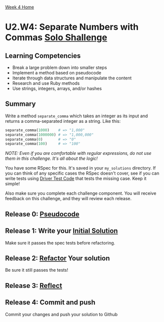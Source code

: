 [Week 4 Home](../)

# U2.W4: Separate Numbers with Commas [Solo Shallenge](https://github.com/Devbootcamp/phase-0-handbook/blob/master/solo-challenges.md)

## Learning Competencies
- Break a large problem down into smaller steps
- Implement a method based on pseudocode
- Iterate through data structures and manipulate the content
- Research and use Ruby methods
- Use strings, integers, arrays, and/or hashes

## Summary
Write a method `separate_comma` which takes an integer as its input and returns a comma-separated integer as a string. Like this:

```ruby
separate_comma(1000)    # => "1,000"
separate_comma(1000000) # => "1,000,000"
separate_comma(0)       # => "0"
separate_comma(100)     # => "100"
```

*NOTE: Even if you are comfortable with regular expressions, do not use them in this challenge. It's all about the logic!*

You have some RSpec for this. It's saved in your `my_solutions` directory. If you can think of any specific cases the RSpec doesn't cover, see if you can write tests using [Driver Test Code](https://github.com/Devbootcamp/phase-0-handbook/blob/master/coding-references/driver-code.md) that tests the missing case. Keep it simple!

Also make sure you complete each challenge component. You will receive feedback on this challenge, and they will review each release.

## Release 0: [Pseudocode](https://github.com/Devbootcamp/phase-0-handbook/blob/master/coding-references/pseudocode.md)

## Release 1: Write your [Initial Solution](https://github.com/Devbootcamp/phase-0-handbook/blob/master/coding-references/initial-solution.md)

Make sure it passes the spec tests before refactoring.

## Release 2: [Refactor](https://github.com/Devbootcamp/phase-0-handbook/blob/master/coding-references/refactoring.md) Your solution

Be sure it still passes the tests!

## Release 3: [Reflect](https://github.com/Devbootcamp/phase-0-handbook/blob/master/coding-references/reflection-guidelines.md)


## Release 4: Commit and push
Commit your changes and push your solution to Github
